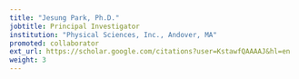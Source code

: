 ```yaml
---
title: "Jesung Park, Ph.D."
jobtitle: Principal Investigator
institution: "Physical Sciences, Inc., Andover, MA"
promoted: collaborator
ext_url: https://scholar.google.com/citations?user=KstawfQAAAAJ&hl=en
weight: 3
---
```


